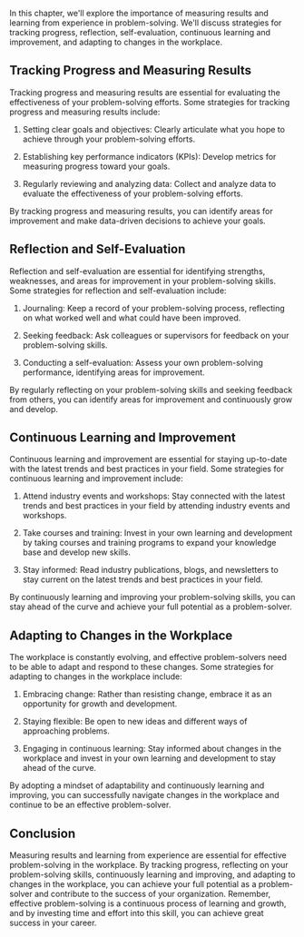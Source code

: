 
In this chapter, we'll explore the importance of measuring results and learning from experience in problem-solving. We'll discuss strategies for tracking progress, reflection, self-evaluation, continuous learning and improvement, and adapting to changes in the workplace.

Tracking Progress and Measuring Results
---------------------------------------

Tracking progress and measuring results are essential for evaluating the effectiveness of your problem-solving efforts. Some strategies for tracking progress and measuring results include:

1. Setting clear goals and objectives: Clearly articulate what you hope to achieve through your problem-solving efforts.

2. Establishing key performance indicators (KPIs): Develop metrics for measuring progress toward your goals.

3. Regularly reviewing and analyzing data: Collect and analyze data to evaluate the effectiveness of your problem-solving efforts.

By tracking progress and measuring results, you can identify areas for improvement and make data-driven decisions to achieve your goals.

Reflection and Self-Evaluation
------------------------------

Reflection and self-evaluation are essential for identifying strengths, weaknesses, and areas for improvement in your problem-solving skills. Some strategies for reflection and self-evaluation include:

1. Journaling: Keep a record of your problem-solving process, reflecting on what worked well and what could have been improved.

2. Seeking feedback: Ask colleagues or supervisors for feedback on your problem-solving skills.

3. Conducting a self-evaluation: Assess your own problem-solving performance, identifying areas for improvement.

By regularly reflecting on your problem-solving skills and seeking feedback from others, you can identify areas for improvement and continuously grow and develop.

Continuous Learning and Improvement
-----------------------------------

Continuous learning and improvement are essential for staying up-to-date with the latest trends and best practices in your field. Some strategies for continuous learning and improvement include:

1. Attend industry events and workshops: Stay connected with the latest trends and best practices in your field by attending industry events and workshops.

2. Take courses and training: Invest in your own learning and development by taking courses and training programs to expand your knowledge base and develop new skills.

3. Stay informed: Read industry publications, blogs, and newsletters to stay current on the latest trends and best practices in your field.

By continuously learning and improving your problem-solving skills, you can stay ahead of the curve and achieve your full potential as a problem-solver.

Adapting to Changes in the Workplace
------------------------------------

The workplace is constantly evolving, and effective problem-solvers need to be able to adapt and respond to these changes. Some strategies for adapting to changes in the workplace include:

1. Embracing change: Rather than resisting change, embrace it as an opportunity for growth and development.

2. Staying flexible: Be open to new ideas and different ways of approaching problems.

3. Engaging in continuous learning: Stay informed about changes in the workplace and invest in your own learning and development to stay ahead of the curve.

By adopting a mindset of adaptability and continuously learning and improving, you can successfully navigate changes in the workplace and continue to be an effective problem-solver.

Conclusion
----------

Measuring results and learning from experience are essential for effective problem-solving in the workplace. By tracking progress, reflecting on your problem-solving skills, continuously learning and improving, and adapting to changes in the workplace, you can achieve your full potential as a problem-solver and contribute to the success of your organization. Remember, effective problem-solving is a continuous process of learning and growth, and by investing time and effort into this skill, you can achieve great success in your career.
